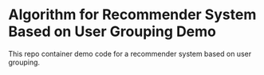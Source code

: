 # Algorithm for Recommender System Based on User Grouping Demo
This repo container demo code for a recommender system based on user grouping.
